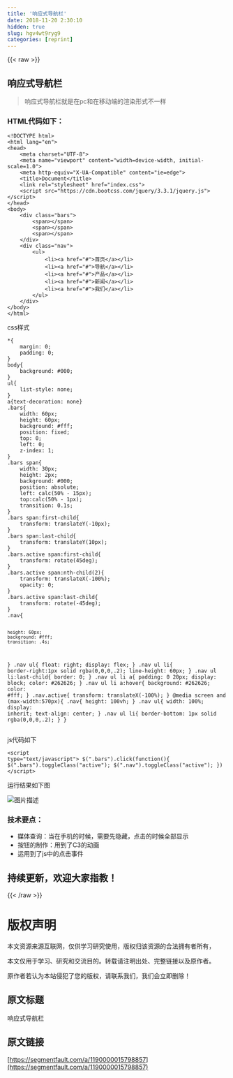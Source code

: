 ```yaml
---
title: '响应式导航栏' 
date: 2018-11-20 2:30:10
hidden: true
slug: hgv4wt9ryg9
categories: [reprint]
---
```


{{< raw >}}
<h2>&#x54CD;&#x5E94;&#x5F0F;&#x5BFC;&#x822A;&#x680F;</h2><blockquote>&#x54CD;&#x5E94;&#x5F0F;&#x5BFC;&#x822A;&#x680F;&#x5C31;&#x662F;&#x5728;pc&#x548C;&#x5728;&#x79FB;&#x52A8;&#x7AEF;&#x7684;&#x6E32;&#x67D3;&#x5F62;&#x5F0F;&#x4E0D;&#x4E00;&#x6837;</blockquote><h3>HTML&#x4EE3;&#x7801;&#x5982;&#x4E0B;&#xFF1A;</h3><pre><code>&lt;!DOCTYPE html&gt;
&lt;html lang=&quot;en&quot;&gt;
&lt;head&gt;
    &lt;meta charset=&quot;UTF-8&quot;&gt;
    &lt;meta name=&quot;viewport&quot; content=&quot;width=device-width, initial-scale=1.0&quot;&gt;
    &lt;meta http-equiv=&quot;X-UA-Compatible&quot; content=&quot;ie=edge&quot;&gt;
    &lt;title&gt;Document&lt;/title&gt;
    &lt;link rel=&quot;stylesheet&quot; href=&quot;index.css&quot;&gt;
    &lt;script src=&quot;https://cdn.bootcss.com/jquery/3.3.1/jquery.js&quot;&gt;&lt;/script&gt;
&lt;/head&gt;
&lt;body&gt;
    &lt;div class=&quot;bars&quot;&gt;
        &lt;span&gt;&lt;/span&gt;
        &lt;span&gt;&lt;/span&gt;
        &lt;span&gt;&lt;/span&gt;
    &lt;/div&gt;
    &lt;div class=&quot;nav&quot;&gt;
        &lt;ul&gt;
            &lt;li&gt;&lt;a href=&quot;#&quot;&gt;&#x9996;&#x9875;&lt;/a&gt;&lt;/li&gt;
            &lt;li&gt;&lt;a href=&quot;#&quot;&gt;&#x5BFC;&#x822A;&lt;/a&gt;&lt;/li&gt;
            &lt;li&gt;&lt;a href=&quot;#&quot;&gt;&#x4EA7;&#x54C1;&lt;/a&gt;&lt;/li&gt;
            &lt;li&gt;&lt;a href=&quot;#&quot;&gt;&#x65B0;&#x95FB;&lt;/a&gt;&lt;/li&gt;
            &lt;li&gt;&lt;a href=&quot;#&quot;&gt;&#x6211;&#x4EEC;&lt;/a&gt;&lt;/li&gt;
        &lt;/ul&gt;
    &lt;/div&gt;
&lt;/body&gt;
&lt;/html&gt;</code></pre><p>css&#x6837;&#x5F0F;</p><pre><code>*{
    margin: 0;
    padding: 0;
}
body{
    background: #000;
}
ul{
    list-style: none;
}
a{text-decoration: none}
.bars{
    width: 60px;
    height: 60px;
    background: #fff;
    position: fixed;
    top: 0;
    left: 0;
    z-index: 1;  
}
.bars span{
    width: 30px;
    height: 2px;
    background: #000;
    position: absolute;
    left: calc(50% - 15px);
    top:calc(50% - 1px);
    transition: 0.1s;
}
.bars span:first-child{
    transform: translateY(-10px);
}
.bars span:last-child{
    transform: translateY(10px);
}
.bars.active span:first-child{
    transform: rotate(45deg);
}
.bars.active span:nth-child(2){
    transform: translateX(-100%);
    opacity: 0;
}
.bars.active span:last-child{
    transform: rotate(-45deg);
}
.nav{

    height: 60px;
    background: #fff;
    transition: .4s;
}
.nav ul{
    float: right;
    display: flex;
}
.nav ul li{
    border-right:1px solid rgba(0,0,0,.2);
    line-height: 60px;
}
.nav ul li:last-child{
    border: 0;
}
.nav ul li a{
    padding: 0 20px;
    display: block;
    color: #262626;
}
.nav ul li a:hover{
    background: #262626;
     color: #fff;
}
.nav.active{
    transform: translateX(-100%);
}
@media screen and (max-width:570px){
    .nav{
        height: 100vh;
    }
    .nav ul{
        width: 100%;
        display: inherit;
        text-align: center;
    }
    .nav ul li{
        border-bottom: 1px solid rgba(0,0,0,.2);
    }
}</code></pre><p>js&#x4EE3;&#x7801;&#x5982;&#x4E0B;</p><pre><code>&lt;script type=&quot;text/javascript&quot;&gt;
        $(&quot;.bars&quot;).click(function(){
            $(&quot;.bars&quot;).toggleClass(&quot;active&quot;);
            $(&quot;.nav&quot;).toggleClass(&quot;active&quot;);
        })
    &lt;/script&gt; </code></pre><p>&#x8FD0;&#x884C;&#x7ED3;&#x679C;&#x5982;&#x4E0B;&#x56FE;</p><p><span class="img-wrap"><img data-src="/img/bVber9W?w=1355&amp;h=658" src="https://static.alili.tech/img/bVber9W?w=1355&amp;h=658" alt="&#x56FE;&#x7247;&#x63CF;&#x8FF0;" title="&#x56FE;&#x7247;&#x63CF;&#x8FF0;"></span></p><h3>&#x6280;&#x672F;&#x8981;&#x70B9;&#xFF1A;</h3><ul><li>&#x5A92;&#x4F53;&#x67E5;&#x8BE2;&#xFF1A;&#x5F53;&#x5728;&#x624B;&#x673A;&#x7684;&#x65F6;&#x5019;&#xFF0C;&#x9700;&#x8981;&#x5148;&#x9690;&#x85CF;&#xFF0C;&#x70B9;&#x51FB;&#x7684;&#x65F6;&#x5019;&#x5168;&#x90E8;&#x663E;&#x793A;</li><li>&#x6309;&#x94AE;&#x7684;&#x5236;&#x4F5C;&#xFF1A;&#x7528;&#x5230;&#x4E86;C3&#x7684;&#x52A8;&#x753B;</li><li>&#x8FD0;&#x7528;&#x5230;&#x4E86;js&#x4E2D;&#x7684;&#x70B9;&#x51FB;&#x4E8B;&#x4EF6;</li></ul><h2>&#x6301;&#x7EED;&#x66F4;&#x65B0;&#xFF0C;&#x6B22;&#x8FCE;&#x5927;&#x5BB6;&#x6307;&#x6559;&#xFF01;</h2>
{{< /raw >}}

# 版权声明
本文资源来源互联网，仅供学习研究使用，版权归该资源的合法拥有者所有，

本文仅用于学习、研究和交流目的。转载请注明出处、完整链接以及原作者。

原作者若认为本站侵犯了您的版权，请联系我们，我们会立即删除！

## 原文标题
响应式导航栏

## 原文链接
[https://segmentfault.com/a/1190000015798857](https://segmentfault.com/a/1190000015798857)

